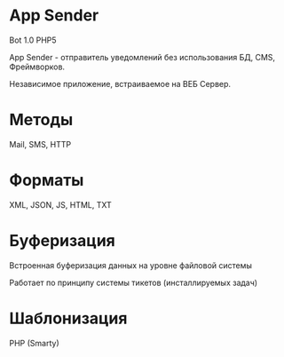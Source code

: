 App Sender
=========
Bot 1.0
PHP5

App Sender - отправитель уведомлений без использования БД, CMS, Фреймворков.

Независимое приложение, встраиваемое на ВЕБ Сервер. 

Методы
=========
Mail, SMS, HTTP

Форматы
=========

XML, JSON, JS, HTML, TXT


Буферизация
=========
Встроенная буферизация данных на уровне файловой системы


Работает по принципу системы тикетов (инсталлируемых задач)

Шаблонизация
=========
PHP (Smarty)
